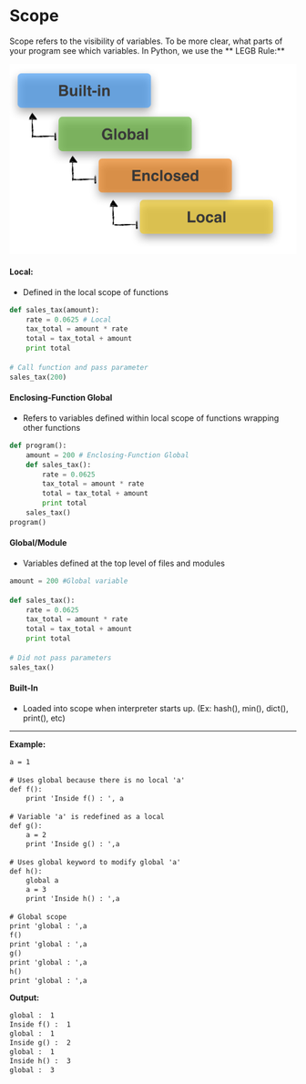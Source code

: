 # Scope

Scope refers to the visibility of variables. To be more clear, what parts of your program see which variables. In Python, we use the ** LEGB Rule:**

![](/assets/scope_resolution_1.png)

#### Local:

* Defined in the local scope of functions

```py
def sales_tax(amount):
    rate = 0.0625 # Local
    tax_total = amount * rate
    total = tax_total + amount
    print total

# Call function and pass parameter
sales_tax(200)
```

#### Enclosing-Function Global

* Refers to variables defined within local scope of functions wrapping other functions

```py
def program():
    amount = 200 # Enclosing-Function Global
    def sales_tax():
        rate = 0.0625
        tax_total = amount * rate
        total = tax_total + amount
        print total
    sales_tax()
program()
```

#### Global/Module

* Variables defined at the top level of files and modules

```py
amount = 200 #Global variable

def sales_tax():
    rate = 0.0625
    tax_total = amount * rate
    total = tax_total + amount
    print total

# Did not pass parameters
sales_tax()
```

#### Built-In

* Loaded into scope when interpreter starts up. \(Ex: hash\(\), min\(\), dict\(\), print\(\), etc\)

---

**Example:**

```
a = 1

# Uses global because there is no local 'a'
def f():
    print 'Inside f() : ', a

# Variable 'a' is redefined as a local
def g():    
    a = 2
    print 'Inside g() : ',a

# Uses global keyword to modify global 'a'
def h():    
    global a
    a = 3
    print 'Inside h() : ',a

# Global scope
print 'global : ',a
f()
print 'global : ',a
g()
print 'global : ',a
h()
print 'global : ',a
```

**Output:**

```
global :  1
Inside f() :  1
global :  1
Inside g() :  2
global :  1
Inside h() :  3
global :  3
```



